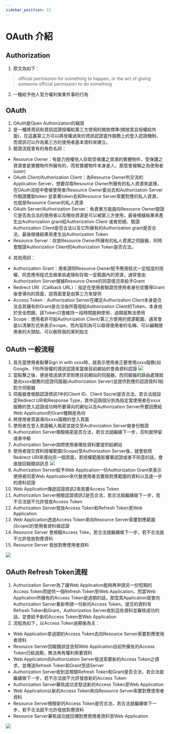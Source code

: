 ```yaml
---
sidebar_position: 13
---
```


# OAuth 介紹



## Authorization
1. 原文為如下：
> official permission for something to happen, or the act of giving someone official permission to do something
2. 一種給予他人官方權利做某件事的行為


## OAuth
1. OAuth是Open Authorization的縮寫
2. 是一種將資訊和資訊認證授權給第三方使用的開放標準(開放意旨授權給外面)，在這裏第三方可以將授權過來的資訊認證當作服務上的登入認證機制，而資訊可以作為第三方的使用者基本資料來建立。
3. 驗證流程會有的角色名詞：
  - Resource Owner：有能力授權他人存取受保護之資源的實體物件，受保護之資源會是實體物件所擁有的，而若實體物件本身是人，那麼會被稱之為使用者(user)
  - OAuth Client/Authorization Client：為Resource Owner所交流的Application Server，想要存取Resource Owner所擁有的私人資源來處理，在OAuth流程中會被使用者/Resource Owner委派去和Authorization Server作驗證獲取token 並拿著token去和Resource Server索要對應的私人資源，也就是Resource Owner的私人資源
  - OAuth Server/Authorization Server：負責單方面面向Resource Owner驗證它是否為合法的使用者以及哪些資源是可以被第三方使用，最後根據結果來產生出Authorization grant給Authorization Client 或者拒絕、驗證Authorization Client是否合法以及它所擁有的Authorization grant是否合法，最後根據結果來產生出Authorization Token
  - Resource Server：存放Resource Owner所擁有的私人資源之伺服器，同時會驗證Authorization Client的Authorization Token是否合法。

4. 其他用詞：
  - Authorization Grant：用來證明Resource Owner賦予應用程式一定程度的授權、同意應用程式去做某些處理和存取一定範圍內的資源，通常會由Authorization Server根據Resource Owne的同意情況來給予Grant
  - Redirect URI（Callback URL）：指定在使用者驗證完使用者身份並獲得Grant後會導向的頁面，該頁面會是由第三方來提供
  - Access Token：Authorization Server在確定Authorization Client本身是合法且其擁有的Grant是合法後所簽發給Authorization Client的Token，本身由於安全問題，該Token只會維持一段時間能夠使用，過期就無法使用
  - Scope：使用者許可給Authorization Client/第三方使用的資源範圍，通常會是以清單形式來表示scope，而內容則為可以取得使用者的名稱、可以編輯使用者的大頭貼、可以刪除我的某則貼文


## OAuth 一般流程
1. 首先當使用者點擊Sign in with xxxx時，就表示使用者正要使用xxxx服務(如Google、FB)所授權的資訊認證來當做目前網站的會員資料認證
![](https://res.cloudinary.com/dqfxgtyoi/image/upload/v1640538440/blog/OAuth/mediumExample_bqqckm.png)
2. 當點擊之後，便是發送請求至對應目前網站的伺服器，而伺服器的路由處理就是向xxxx服務的認證伺服器(Authorization Server)並提供對應的認證資料1給對方伺服器
3. 伺服器會檢驗認證資訊1中的Client ID、Client Secret是否合法，若合法就設定Redirect URI和Response Type，其中這兩個分別為指定當使用者在xxxx服務的登入認證成功時所要導向的網址以及Authorization Server所要回應給Web Application的Grant種類是為何
4. 將使用者頁面導向xxxx服務的登入頁面
5. 使用者在登入頁面輸入帳密並提交至Authorization Server做身份驗證
6. Authorization Server檢驗帳密是否合法，若合法就繼續下一步，否則就停留或者中斷
7. Authorization Server詢問使用者哪些資料要提供給網站
8. 使用者提交資料授權範圍(Scope)至Authorization Server後，就會依照Redirect URI來導向另一個頁面，若授權範圍影響著認證或者不同意的話，會直接回報錯誤訊息
![](https://res.cloudinary.com/dqfxgtyoi/image/upload/v1640541206/blog/OAuth/ScopeExample_mcoxbj.png)
9. Authorization Server給予Web Application一份Authorization Grant來表示使用者同意Web Application來代替使用者去獲取對應範圍的資料以及進一步的資料認證
10. Web Application傳遞認證資訊2來索要Access Token
11. Authorization Server檢驗認證資訊2是否合法，若合法就繼續做下一步，若不合法就不允許發放Access Token
12. Authorization Server發放Access Token和Refresh Token至Web Application
13. Web Application透過Access Token來向Resource Server索要對應範圍(Scope)的使用者資料做認證
14. Resource Server 會檢驗Access Toke，若合法就繼續做下一步，若不合法就不允許發放對應資料
15. Resource Server 發放對應使用者資料

![](https://res.cloudinary.com/dqfxgtyoi/image/upload/v1640611025/blog/OAuth/AuthFlow_sbdpyc.png)


## OAuth Refresh Token流程
1. Authorization Server為了讓Web Application能夠再申請另一份短期的Access Token而提供一個Refresh Token至Web Application，而當Web Application所擁有的Access Token是過期的話，那麼其Application就會向Authorization Server重新申請一份新的Access Token，提交的資料有Refresh Token和Grant，Authorization Server收到這些資料並審核成功的話，並會給予新的Access Token至Web Application
2. 流程為如下，以Access Token過期後為主：
  - Web Application拿過期的Access Token去向Resource Server索要對應使用者資料
  - Resource Server回報錯誤並告知Web Application目前所擁有的Access Token已經過期，無法再有權利索要資料
  - Web Application向Authorization Server發送索要新的Access Token之請求，並傳送Refresh Token和Grant至該Server
  - Authorization Server收到並檢驗Refresh Token和Grant是否合法，若合法就繼續做下一步，若不合法就不允許發放新的Access Token
  - Authorization Server審核成功並發送新的Access Token至Web Application
  - Web Application以新的Access Token來向Resource Server索要對應使用者資料
  - Resource Server檢驗新的Access Token是否合法，若合法就繼續做下一步，若不合法就不允許發放對應資料
  - Resource Server審核成功就回傳對應使用者資料至Web Application


![](https://res.cloudinary.com/dqfxgtyoi/image/upload/v1640612655/blog/OAuth/RefreshAuthFlow_etiz47.png)